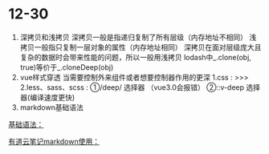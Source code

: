 # 12-30

1. 深拷贝和浅拷贝
深拷贝一般是指递归复制了所有层级（内存地址不相同）
浅拷贝一般指只复制一层对象的属性（内存地址相同）
深拷贝在面对层级庞大且复杂的数据时会带来性能的问题，所以一般用浅拷贝
lodash中_.clone(obj, true)等价于_.cloneDeep(obj)
2. vue样式穿透
当需要控制外来组件或者想要控制器作用的更深
1.css :  >>>
2.less、sass、scss : ①/deep/ 选择器 （vue3.0会报错） ②::v-deep 选择器(编译速度更快)
3. markdown基础语法

[基础语法：](https://www.jianshu.com/p/b03a8d7b1719)

[有道云笔记markdown使用：](http://note.youdao.com/iyoudao/?p=2411)

